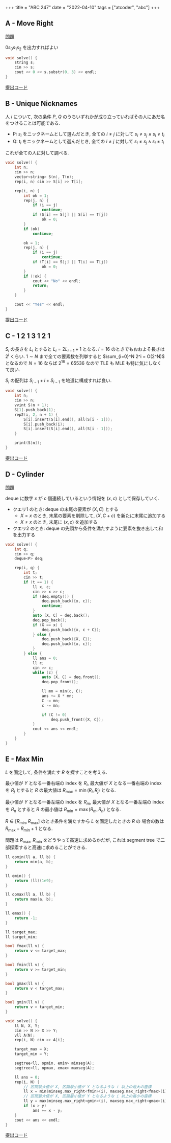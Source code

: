 +++
title = "ABC 247"
date = "2022-04-10"
tags = ["atcoder", "abc"]
+++



## A - Move Right

[問題](https://atcoder.jp/contests/abc247/tasks/abc247_a)

$0 s_0 s_1 s_2$ を出力すればよい

```cpp
void solve() {
    string s;
    cin >> s;
    cout << 0 << s.substr(0, 3) << endl;
}
```

[提出コード](https://atcoder.jp/contests/abc247/submissions/30895288)

## B - Unique Nicknames

人 $i$ について, 次の条件 $P$, $Q$ のうちいずれかが成り立っていればその人にあだ名をつけることは可能である.

- P: $s_i$ をニックネームとして選んだとき, 全ての $i \neq j$ に対して $s_i \neq s_j \wedge s_i \neq t_i$
- Q: $t_i$ をニックネームとして選んだとき, 全ての $i \neq j$ に対して $s_i \neq s_j \wedge s_i \neq t_i$

これが全ての人に対して調べる.

```cpp
void solve() {
    int n;
    cin >> n;
    vector<string> S(n), T(n);
    rep(i, n) cin >> S[i] >> T[i];

    rep(i, n) {
        int ok = 1;
        rep(j, n) {
            if (i == j)
                continue;
            if (S[i] == S[j] || S[i] == T[j])
                ok = 0;
        }
        if (ok)
            continue;

        ok = 1;
        rep(j, n) {
            if (i == j)
                continue;
            if (T[i] == S[j] || T[i] == T[j])
                ok = 0;
        }
        if (!ok) {
            cout << "No" << endl;
            return;
        }
    }

    cout << "Yes" << endl;
}
```

[提出コード](https://atcoder.jp/contests/abc247/submissions/30895607)

## C - 1 2 1 3 1 2 1

$S_i$ の長さを $L_i$ とすると $L_i = 2L_{i - 1} + 1$ となる.
$i = 16$ のときでもおおよそ長さは $2^i$ くらい.
$1 \sim N$ まで全ての要素数を列挙すると $\sum_{i=0}^N 2^i = O(2^N)$ となるので
$N = 16$ ならば $2^16 = 65536$ なので TLE も MLE も特に気にしなくて良い.

$S_i$ の配列は $S_{i-1} + i + S_{i-1}$ を地道に構成すれば良い.

```cpp
void solve() {
    int n;
    cin >> n;
    vvint S(n + 1);
    S[1].push_back(1);
    rep2(i, 2, n + 1) {
        S[i].insert(S[i].end(), all(S[i - 1]));
        S[i].push_back(i);
        S[i].insert(S[i].end(), all(S[i - 1]));
    }

    print(S[n]);
}
```

[提出コード](https://atcoder.jp/contests/abc247/submissions/30896390)

## D - Cylinder

[問題](https://atcoder.jp/contests/abc247/tasks/abc247_d)

deque に数字 $x$ が $c$ 個連続しているという情報を $(x, c)$ として保存していく.

- クエリ1 のとき: deque の末尾の要素が $(X, C)$ とする
  - $X = x$ のとき, 末尾の要素を削除して, $(X, C+c)$ を新たに末尾に追加する
  - $X \neq x$ のとき, 末尾に $(x, c)$ を追加する
- クエリ2 のとき: deque の先頭から条件を満たすように要素を抜き出して和を出力する

```cpp
void solve() {
    int q;
    cin >> q;
    deque<P> deq;

    rep(i, q) {
        int t;
        cin >> t;
        if (t == 1) {
            ll x, c;
            cin >> x >> c;
            if (deq.empty()) {
                deq.push_back({x, c});
                continue;
            }
            auto [X, C] = deq.back();
            deq.pop_back();
            if (X == x) {
                deq.push_back({x, c + C});
            } else {
                deq.push_back({X, C});
                deq.push_back({x, c});
            }
        } else {
            ll ans = 0;
            ll c;
            cin >> c;
            while (c) {
                auto [X, C] = deq.front();
                deq.pop_front();

                ll mn = min(c, C);
                ans += X * mn;
                C -= mn;
                c -= mn;

                if (C != 0)
                    deq.push_front({X, C});
            }
            cout << ans << endl;
        }
    }
}
```

## E - Max Min

$L$ を固定して, 条件を満たす $R$ を探すことを考える.

最小値が $Y$ となる一番右端の index を $R_i$,
最大値が $X$ となる一番右端の index を $R_j$ とすると
$R$ の最大値は $R_{\mathrm{max}} = \min(R_i, R_j)$ となる.

最小値が $Y$ となる一番左端の index を $R_m$,
最大値が $X$ となる一番左端の index を $R_n$ とすると
$R$ の最小値は $R_{\mathrm{min}} = \max(R_m, R_n)$ となる.

$R \in [ R_{\mathrm{min}}, R_{\mathrm{max}} ]$ のとき条件を満たすから $L$ を固定したときの $R$ の
場合の数は $R_{\mathrm{max}} - R_{\mathrm{min}} + 1$ となる.

問題は $R_{\mathrm{max}}$, $R_{\mathrm{min}}$ をどうやって高速に求めるかだが, これは
segment tree で二部探索すると高速に求めることができる.

```cpp
ll opmin(ll a, ll b) {
    return min(a, b);
}

ll emin() {
    return (ll)(1e9);
}

ll opmax(ll a, ll b) {
    return max(a, b);
}

ll emax() {
    return -1;
}

ll target_max;
ll target_min;

bool fmax(ll v) {
    return v <= target_max;
}

bool fmin(ll v) {
    return v >= target_min;
}

bool gmax(ll v) {
    return v < target_max;
}

bool gmin(ll v) {
    return v > target_min;
}

void solve() {
    ll N, X, Y;
    cin >> N >> X >> Y;
    vll A(N);
    rep(i, N) cin >> A[i];

    target_max = X;
    target_min = Y;

    segtree<ll, opmin, emin> minseg(A);
    segtree<ll, opmax, emax> maxseg(A);

    ll ans = 0;
    rep(i, N) {
        // 区間最大値が X, 区間最小値が Y となるような i 以上の最大の座標
        ll x = min(minseg.max_right<fmin>(i), maxseg.max_right<fmax>(i));
        // 区間最大値が X, 区間最小値が Y となるような i 以上の最小の座標
        ll y = max(minseg.max_right<gmin>(i), maxseg.max_right<gmax>(i));
        if (x > y)
            ans += x - y;
    }
    cout << ans << endl;
}
```

[提出コード](https://atcoder.jp/contests/abc247/submissions/30897214)
